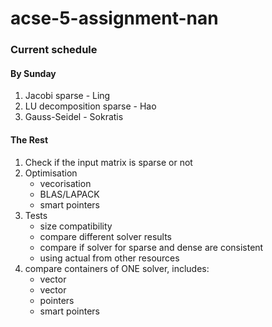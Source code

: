 # acse-5-assignment-nan

### Current schedule

#### By Sunday

1. Jacobi sparse - Ling
2. LU decomposition sparse - Hao
3. Gauss-Seidel - Sokratis

#### The Rest

1. Check if the input matrix is sparse or not
2. Optimisation
	* vecorisation
	* BLAS/LAPACK
	* smart pointers
3. Tests
	* size compatibility
	* compare different solver results
	* compare if solver for sparse and dense are consistent
	* using actual from other resources
4. compare containers of ONE solver, includes:
	* vector<vector>
	* vector
	* pointers
	* smart pointers
